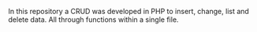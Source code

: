 In this repository a CRUD was developed in PHP to insert, change, list and delete data. All through functions within a single file.
